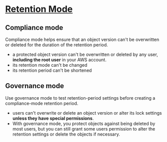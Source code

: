 

# [Retention Mode](https://docs.aws.amazon.com/AmazonS3/latest/userguide/object-lock.html#object-lock-retention-modes)

## Compliance mode
Compliance mode helps ensure that an object version can't be overwritten or deleted for the duration of the retention period.

- a protected object version can't be overwritten or deleted by any user, **including the root user** in your AWS account. 
- its retention mode can't be changed
- its retention period can't be shortened
## Governance mode
Use governance mode to test retention-period settings before creating a compliance-mode retention period.

- users can't overwrite or delete an object version or alter its lock settings **unless they have special permissions**.
- With governance mode, you protect objects against being deleted by most users, but you can still grant some users permission to alter the retention settings or delete the objects if necessary.

